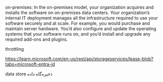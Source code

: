 on-premises:
In the on-premises model, your organization acquires and installs the software on on-premises data centers. Your organization’s internal IT deployment manages all the infrastructure required to use your software securely and at scale. For example, you would purchase and maintain server hardware. You’d also configure and update the operating systems that your software runs on, and you’d install and upgrade any required add-ons and plugins.


throttling

https://learn.microsoft.com/en-us/rest/api/storageservices/lease-blob?tabs=microsoft-entra-id

data store
ذخیره‌گاه داده


